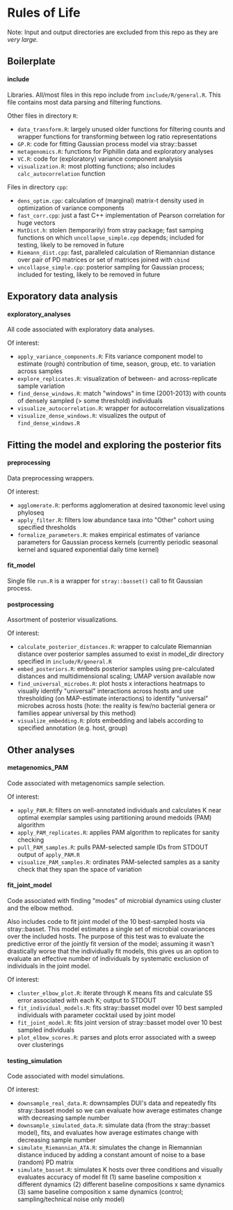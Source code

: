 # Rules of Life
Note: Input and output directories are excluded from this repo as they are *very large.*

## Boilerplate

#### include

Libraries. All/most files in this repo include from `include/R/general.R`. This file contains most data parsing and filtering functions.

Other files in directory `R`:
* `data_transform.R`: largely unused older functions for filtering counts and wrapper functions for transforming between log ratio representations
* `GP.R`: code for fitting Gaussian process model via stray::basset
* `metagenomics.R`: functions for Piphillin data and exploratory analyses
* `VC.R`: code for (exploratory) variance component analysis
* `visualization.R`: most plotting functions; also includes `calc_autocorrelation` function

Files in directory `cpp`:
* `dens_optim.cpp`: calculation of (marginal) matrix-t density used in optimization of variance components
* `fast_corr.cpp`: just a fast C++ implementation of Pearson correlation for huge vectors
* `MatDist.h`: stolen (temporarily) from stray package; fast samping functions on which `uncollapse_simple.cpp` depends; included for testing, likely to be removed in future
* `Riemann_dist.cpp`: fast, paralleled calculation of Riemannian distance over pair of PD matrices or set of matrices joined with `cbind`
* `uncollapse_simple.cpp`: posterior sampling for Gaussian process; included for testing, likely to be removed in future

## Exporatory data analysis

#### exploratory_analyses

All code associated with exploratory data analyses.

Of interest:
* `apply_variance_components.R`: Fits variance component model to estimate (rough) contribution of time, season, group, etc. to variation across samples
* `explore_replicates.R`: visualization of between- and across-replicate sample variation
* `find_dense_windows.R`: match "windows" in time (2001-2013) with counts of densely sampled (> some threshold) individuals
* `visualize_autocorrelation.R`: wrapper for autocorrelation visualizations
* `visualize_dense_windows.R`: visualizes the output of `find_dense_windows.R`

## Fitting the model and exploring the posterior fits

#### preprocessing

Data preprocessing wrappers.

Of interest:
* `agglomerate.R`: performs agglomeration at desired taxonomic level using phyloseq
* `apply_filter.R`: filters low abundance taxa into "Other" cohort using specified thresholds
* `formalize_parameters.R`: makes empirical estimates of variance parameters for Gaussian process kernels (currently periodic seasonal kernel and squared exponential daily time kernel)

#### fit_model

Single file `run.R` is a wrapper for `stray::basset()` call to fit Gaussian process.

#### postprocessing

Assortment of posterior visualizations.

Of interest:
* `calculate_posterior_distances.R`: wrapper to calculate Riemannian distance over posterior samples assumed to exist in model\_dir directory specified in `include/R/general.R`
* `embed_posteriors.R`: embeds posterior samples using pre-calculated distances and multidimensional scaling; UMAP version available now
* `find_universal_microbes.R`: plot hosts x interactions heatmaps to visually identify "universal" interactions across hosts and use thresholding (on MAP-estimate interactions) to identify "universal" microbes across hosts (hote: the reality is few/no bacterial genera or families appear universal by this method)
* `visualize_embedding.R`: plots embedding and labels according to specified annotation (e.g. host, group)

## Other analyses

#### metagenomics\_PAM

Code associated with metagenomics sample selection.

Of interest:
* `apply_PAM.R`: filters on well-annotated individuals and calculates K near optimal exemplar samples using partitioning around medoids (PAM) algorithm
* `apply_PAM_replicates.R`: applies PAM algorithm to replicates for sanity checking
* `pull_PAM_samples.R`: pulls PAM-selected sample IDs from STDOUT output of `apply_PAM.R`
* `visualize_PAM_samples.R`: ordinates PAM-selected samples as a sanity check that they span the space of variation

#### fit_joint_model

Code associated with finding "modes" of microbial dynamics using cluster and the elbow method.

Also includes code to fit joint model of the 10 best-sampled hosts via stray::basset. This model estimates a single set of microbial covariances over the included hosts. The purpose of this test was to evaluate the predictive error of the jointly fit version of the model; assuming it wasn't drastically worse that the individually fit models, this gives us an option to evaluate an effective number of individuals by systematic exclusion of individuals in the joint model.

Of interest:
* `cluster_elbow_plot.R`: iterate through K means fits and calculate SS error associated with each K; output to STDOUT
* `fit_individual_models.R`: fits stray::basset model over 10 best sampled individuals with parameter cocktail used by joint model
* `fit_joint_model.R`: fits joint version of stray::basset model over 10 best sampled individuals
* `plot_elbow_scores.R`: parses and plots error associated with a sweep over clusterings

#### testing_simulation

Code associated with model simulations.

Of interest:
* `downsample_real_data.R`: downsamples DUI's data and repeatedly fits stray::basset model so we can evaluate how average estimates change with decreasing sample number
* `downsample_simulated_data.R`: simulate data (from the stray::basset model), fits, and evaluates how average estimates change with decreasing sample number
* `simulate_Riemannian_ATA.R`: simulates the change in Riemannian distance induced by adding a constant amount of noise to a base (random) PD matrix
* `simulate_basset.R`: simulates K hosts over three conditions and visually evaluates accuracy of model fit (1) same baseline composition x different dynamics (2) different baseline compositions x same dynamics (3) same baseline composition x same dynamics (control; sampling/technical noise only model)
